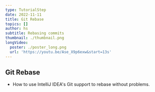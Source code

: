 ```yaml
---
type: TutorialStep
date: 2022-11-11
title: Git Rebase
topics: []
author: hs
subtitle: Rebasing commits
thumbnail: ./thumbnail.png
longVideo:
  poster: ./poster_long.png
  url: 'https://youtu.be/Ase_X9p6exw&start=13s'
---
```


## Git Rebase

* How to use IntelliJ IDEA's Git support to rebase without problems.
